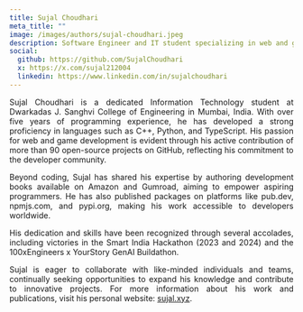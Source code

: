 ```yaml
---
title: Sujal Choudhari
meta_title: ""
image: /images/authors/sujal-choudhari.jpeg
description: Software Engineer and IT student specializing in web and game development.
social:
  github: https://github.com/SujalChoudhari
  x: https://x.com/sujal212004
  linkedin: https://www.linkedin.com/in/sujalchoudhari
---
```


<div align="justify">

Sujal Choudhari is a dedicated Information Technology student at Dwarkadas J. Sanghvi College of Engineering in Mumbai, India. With over five years of programming experience, he has developed a strong proficiency in languages such as C++, Python, and TypeScript. His passion for web and game development is evident through his active contribution of more than 90 open-source projects on GitHub, reflecting his commitment to the developer community.

Beyond coding, Sujal has shared his expertise by authoring development books available on Amazon and Gumroad, aiming to empower aspiring programmers. He has also published packages on platforms like pub.dev, npmjs.com, and pypi.org, making his work accessible to developers worldwide.

His dedication and skills have been recognized through several accolades, including victories in the Smart India Hackathon (2023 and 2024) and the 100xEngineers x YourStory GenAI Buildathon.

Sujal is eager to collaborate with like-minded individuals and teams, continually seeking opportunities to expand his knowledge and contribute to innovative projects. For more information about his work and publications, visit his personal website: [sujal.xyz](https://sujal.xyz/). 

</div>
